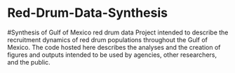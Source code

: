 # Red-Drum-Data-Synthesis
#Synthesis of Gulf of Mexico red drum data
Project intended to describe the recruitment dynamics of red drum populations throughout the Gulf of Mexico.
The code hosted here describes the analyses and the creation of figures and outputs intended to be used by agencies, other researchers, and the public.

